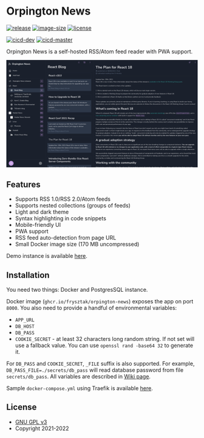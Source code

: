 # Orpington News

[![release](https://img.shields.io/github/v/release/frysztak/orpington-news)](https://github.com/frysztak/orpington-news/releases)
[![image-size](https://ghcr-badge.herokuapp.com/frysztak/orpington-news/size)](https://github.com/frysztak/orpington-news/pkgs/container/orpington-news)
[![license](https://img.shields.io/github/license/frysztak/orpington-news)](https://github.com/frysztak/orpington-news/blob/master/LICENSE)

[![cicd-dev](https://github.com/frysztak/orpington-news/actions/workflows/dev.yml/badge.svg)](https://github.com/frysztak/orpington-news/actions/workflows/dev.yml)
[![cicd-master](https://github.com/frysztak/orpington-news/actions/workflows/main.yml/badge.svg)](https://github.com/frysztak/orpington-news/actions/workflows/main.yml)

Orpington News is a self-hosted RSS/Atom feed reader with PWA support.

![screenshot-1](./assets/screenshot.webp)

## Features

- Supports RSS 1.0/RSS 2.0/Atom feeds
- Supports nested collections (groups of feeds)
- Light and dark theme
- Syntax highlighting in code snippets
- Mobile-friendly UI
- PWA support
- RSS feed auto-detection from page URL
- Small Docker image size (170 MB uncompressed)

Demo instance is available [here](https://news-demo.orpington.software/).

## Installation

You need two things: Docker and PostgresSQL instance.

Docker image (`ghcr.io/frysztak/orpington-news`) exposes the app on port `8000`. You also need to provide a handful of environmental variables:

- `APP_URL`
- `DB_HOST`
- `DB_PASS`
- `COOKIE_SECRET` - at least 32 characters long random string. If not set will use a fallback value. You can use `openssl rand -base64 32` to generate it.

For `DB_PASS` and `COOKIE_SECRET`, `_FILE` suffix is also supported. For example, `DB_PASS_FILE=./secrets/db_pass` will read database
password from file `secrets/db_pass`. All variables are described in [Wiki page](https://github.com/frysztak/orpington-news/wiki/Env-variables).

Sample `docker-compose.yml` using Traefik is available [here](https://github.com/frysztak/orpington-news/blob/master/docker-compose.yml).

## License

- [GNU GPL v3](http://www.gnu.org/licenses/gpl.html)
- Copyright 2021-2022
